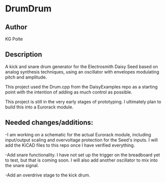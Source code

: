 # DrumDrum

## Author

KG Polte

## Description

A kick and snare drum generator for the Electrosmith Daisy Seed based on
analog synthesis techniques, using an oscillator with envelopes modulating 
pitch and amplitude.

This project used the Drum.cpp from the DaisyExamples repo as a
starting point with the intention of adding as much control as possible.

This project is still in the very early stages of prototyping. I ultimately
plan to build this into a Eurorack module.

## Needed changes/additions:

-I am working on a schematic for the actual Eurorack module, including
input/output scaling and overvoltage protection for the Seed's inputs.
I will add the KiCAD files to this repo once I have verified everything.

-Add snare functionality. I have not set up the trigger on the breadboard
yet to test, but that is coming soon. I will also add another oscillator
to mix into the snare signal.

-Add an overdrive stage to the kick drum.
